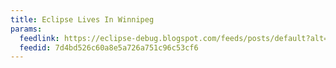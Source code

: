 ```yaml
---
title: Eclipse Lives In Winnipeg
params:
  feedlink: https://eclipse-debug.blogspot.com/feeds/posts/default?alt=rss
  feedid: 7d4bd526c60a8e5a726a751c96c53cf6
---
```

